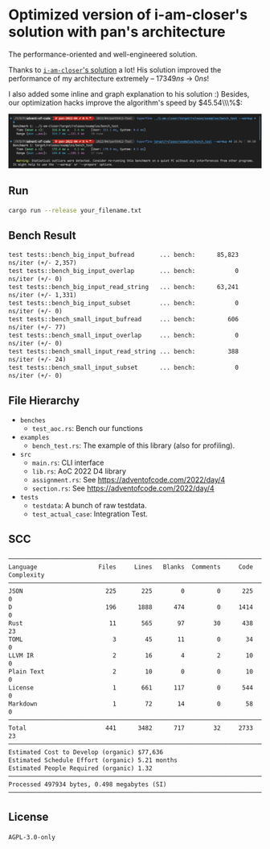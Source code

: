 # **Optimized version of i-am-closer's solution** with pan's architecture

The performance-oriented and well-engineered solution.

Thanks to [`i-am-closer`'s solution](https://github.com/rust-tw/advent-of-code/tree/main/2022/04/i-am-closer) a lot! His solution improved the performance of my architecture extremely – $17349ns$ → $0ns$!

I also added some inline and graph explanation to his solution :) Besides, our optimization hacks improve the algorithm's speed by $45.54\\\%$:

![Our optimized solution gains 45.54% of speed improvement.](docs/optimized-sol.webp)

## Run

```bash
cargo run --release your_filename.txt
```

## Bench Result

```plain
test tests::bench_big_input_bufread       ... bench:      85,823 ns/iter (+/- 2,357)
test tests::bench_big_input_overlap       ... bench:           0 ns/iter (+/- 0)
test tests::bench_big_input_read_string   ... bench:      63,241 ns/iter (+/- 1,331)
test tests::bench_big_input_subset        ... bench:           0 ns/iter (+/- 0)
test tests::bench_small_input_bufread     ... bench:         606 ns/iter (+/- 77)
test tests::bench_small_input_overlap     ... bench:           0 ns/iter (+/- 0)
test tests::bench_small_input_read_string ... bench:         388 ns/iter (+/- 24)
test tests::bench_small_input_subset      ... bench:           0 ns/iter (+/- 0)
```

## File Hierarchy

- `benches`
  - `test_aoc.rs`: Bench our functions
- `examples`
  - `bench_test.rs`: The example of this library (also for profiling).
- `src`
  - `main.rs`: CLI interface
  - `lib.rs`: AoC 2022 D4 library
  - `assignment.rs`: See <https://adventofcode.com/2022/day/4>
  - `section.rs`: See <https://adventofcode.com/2022/day/4>
- `tests`
  - `testdata`: A bunch of raw testdata.
  - `test_actual_case`: Integration Test.

## SCC

```plain
───────────────────────────────────────────────────────────────────────────────
Language                 Files     Lines   Blanks  Comments     Code Complexity
───────────────────────────────────────────────────────────────────────────────
JSON                       225       225        0         0      225          0
D                          196      1888      474         0     1414          0
Rust                        11       565       97        30      438         23
TOML                         3        45       11         0       34          0
LLVM IR                      2        16        4         2       10          0
Plain Text                   2        10        0         0       10          0
License                      1       661      117         0      544          0
Markdown                     1        72       14         0       58          0
───────────────────────────────────────────────────────────────────────────────
Total                      441      3482      717        32     2733         23
───────────────────────────────────────────────────────────────────────────────
Estimated Cost to Develop (organic) $77,636
Estimated Schedule Effort (organic) 5.21 months
Estimated People Required (organic) 1.32
───────────────────────────────────────────────────────────────────────────────
Processed 497934 bytes, 0.498 megabytes (SI)
───────────────────────────────────────────────────────────────────────────────
```

## License

`AGPL-3.0-only`
